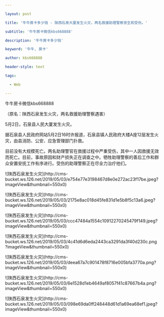 ---
layout: post
title: '牛牛房卡多少钱 - 陕西石泉大厦发生火灾，两名救援助理警察丧生和受伤。'
subtitle: '牛牛房卡微信kbs668888'
description: '牛牛房卡多少钱'
keyword: '牛牛, 房卡'
author: kbs668888
header-style: text
tags:
  - Web
---
牛牛房卡微信kbs668888

（原名：陕西石泉发生火灾，两名救援助理警察遇害）

5月2日，石泉县人民大厦发生火灾。

据石泉县人民政府网站5月2日16时许报道，石泉县镇人民政府大楼A座12层发生火灾，由县消防、公安、应急管理部门扑救。

目前没有大规模死亡。两名助理警官在救援过程中严重受伤，其中一人因救援无效而死亡。目前，事故原因和财产损失正在调查之中。牺牲助理警察的善后工作和群众安置安抚工作有序进行。受伤的助理警察正在尽全力治疗他们。

![陕西石泉发生火灾](http://cms-
bucket.ws.126.net/2019/05/03/e754e77e3198467d8e0e272ac23f17be.jpeg?imageView&thumbnail=550x0)

![陕西石泉发生火灾](http://cms-
bucket.ws.126.net/2019/05/03/2175e8ac018d45fe831d1e5b8f5c13a6.jpeg?imageView&thumbnail=550x0)  

  

![陕西石泉发生火灾](http://cms-
bucket.ws.126.net/2019/05/03/ccc47484a1554c10912270245479f149.jpeg?imageView&thumbnail=550x0)  

![陕西石泉发生火灾](http://cms-
bucket.ws.126.net/2019/05/03/4c41d6d6eda2443ca3291da3f40d230c.png?imageView&thumbnail=550x0)  

![陕西石泉发生火灾](http://cms-
bucket.ws.126.net/2019/05/03/deea67a7c901478f8716e005bfa3770a.png?imageView&thumbnail=550x0)  

![陕西石泉发生火灾](http://cms-
bucket.ws.126.net/2019/05/03/6e1528d1eb4649af8057f41c87667b4a.png?imageView&thumbnail=550x0)  

  

![陕西石泉发生火灾](http://cms-
bucket.ws.126.net/2019/05/03/098e69da0ff248448d61d1a69ea68ef1.jpeg?imageView&thumbnail=550x0)  

